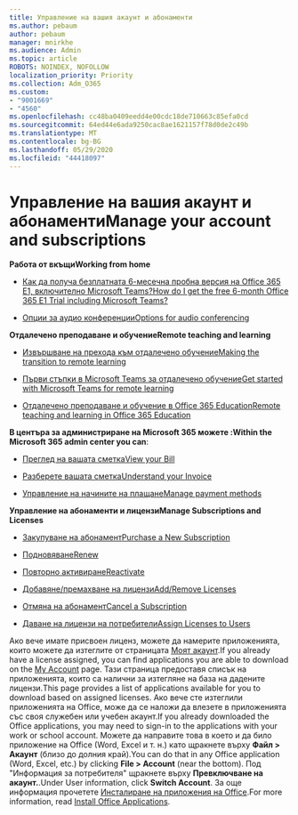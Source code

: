 ```yaml
---
title: Управление на вашия акаунт и абонаменти
ms.author: pebaum
author: pebaum
manager: mnirkhe
ms.audience: Admin
ms.topic: article
ROBOTS: NOINDEX, NOFOLLOW
localization_priority: Priority
ms.collection: Adm_O365
ms.custom:
- "9001669"
- "4560"
ms.openlocfilehash: cc48ba0409eedd4e00cdc18de710663c85efa0cd
ms.sourcegitcommit: 64ed44e6ada9250cac8ae1621157f78d0de2c49b
ms.translationtype: MT
ms.contentlocale: bg-BG
ms.lasthandoff: 05/29/2020
ms.locfileid: "44418097"
---
```

# <a name="manage-your-account-and-subscriptions"></a><span data-ttu-id="d0f80-102">Управление на вашия акаунт и абонаменти</span><span class="sxs-lookup"><span data-stu-id="d0f80-102">Manage your account and subscriptions</span></span>

<span data-ttu-id="d0f80-103">**Работа от вкъщи**</span><span class="sxs-lookup"><span data-stu-id="d0f80-103">**Working from home**</span></span>
- [<span data-ttu-id="d0f80-104">Как да получа безплатната 6-месечна пробна версия на Office 365 E1, включително Microsoft Teams?</span><span class="sxs-lookup"><span data-stu-id="d0f80-104">How do I get the free 6-month Office 365 E1 Trial including Microsoft Teams?</span></span>](https://docs.microsoft.com/MicrosoftTeams/e1-trial-license)

- [<span data-ttu-id="d0f80-105">Опции за аудио конференции</span><span class="sxs-lookup"><span data-stu-id="d0f80-105">Options for audio conferencing</span></span>](https://docs.microsoft.com/alchemyinsights/options-for-audio-conferencing)

<span data-ttu-id="d0f80-106">**Отдалечено преподаване и обучение**</span><span class="sxs-lookup"><span data-stu-id="d0f80-106">**Remote teaching and learning**</span></span>

- [<span data-ttu-id="d0f80-107">Извършване на прехода към отдалечено обучение</span><span class="sxs-lookup"><span data-stu-id="d0f80-107">Making the transition to remote learning</span></span>](https://www.microsoft.com/education/remote-learning)

- [<span data-ttu-id="d0f80-108">Първи стъпки в Microsoft Teams за отдалечено обучение</span><span class="sxs-lookup"><span data-stu-id="d0f80-108">Get started with Microsoft Teams for remote learning</span></span>](https://docs.microsoft.com/MicrosoftTeams/remote-learning-edu)

- [<span data-ttu-id="d0f80-109">Отдалечено преподаване и обучение в Office 365 Education</span><span class="sxs-lookup"><span data-stu-id="d0f80-109">Remote teaching and learning in Office 365 Education</span></span>](https://docs.microsoft.com/MicrosoftTeams/remote-learning-edu)

<span data-ttu-id="d0f80-110">**В центъра за администриране на Microsoft 365 можете :**</span><span class="sxs-lookup"><span data-stu-id="d0f80-110">**Within the Microsoft 365 admin center you can**:</span></span> 

- [<span data-ttu-id="d0f80-111">Преглед на вашата сметка</span><span class="sxs-lookup"><span data-stu-id="d0f80-111">View your Bill</span></span>](https://docs.microsoft.com/microsoft-365/commerce/billing-and-payments/view-your-bill-or-invoice) 

- [<span data-ttu-id="d0f80-112">Разберете вашата сметка</span><span class="sxs-lookup"><span data-stu-id="d0f80-112">Understand your Invoice</span></span>](https://docs.microsoft.com/microsoft-365/commerce/billing-and-payments/understand-your-invoice)

- [<span data-ttu-id="d0f80-113">Управление на начините на плащане</span><span class="sxs-lookup"><span data-stu-id="d0f80-113">Manage payment methods</span></span>](https://docs.microsoft.com/microsoft-365/commerce/billing-and-payments/manage-payment-methods)

<span data-ttu-id="d0f80-114">**Управление на абонаменти и лицензи**</span><span class="sxs-lookup"><span data-stu-id="d0f80-114">**Manage Subscriptions and Licenses**</span></span> 

- [<span data-ttu-id="d0f80-115">Закупуване на абонамент</span><span class="sxs-lookup"><span data-stu-id="d0f80-115">Purchase a New Subscription</span></span>](https://docs.microsoft.com/microsoft-365/commerce/subscriptions/upgrade-to-different-plan)

- [<span data-ttu-id="d0f80-116">Подновяване</span><span class="sxs-lookup"><span data-stu-id="d0f80-116">Renew</span></span>](https://docs.microsoft.com/microsoft-365/commerce/subscriptions/renew-your-subscription) 

- [<span data-ttu-id="d0f80-117">Повторно активиране</span><span class="sxs-lookup"><span data-stu-id="d0f80-117">Reactivate</span></span>](https://docs.microsoft.com/microsoft-365/commerce/subscriptions/reactivate-your-subscription)

- [<span data-ttu-id="d0f80-118">Добавяне/премахване на лицензи</span><span class="sxs-lookup"><span data-stu-id="d0f80-118">Add/Remove Licenses</span></span>](https://docs.microsoft.com/microsoft-365/commerce/licenses/buy-licenses)

- [<span data-ttu-id="d0f80-119">Отмяна на абонамент</span><span class="sxs-lookup"><span data-stu-id="d0f80-119">Cancel a Subscription</span></span>](https://docs.microsoft.com/microsoft-365/commerce/subscriptions/cancel-your-subscription)

- [<span data-ttu-id="d0f80-120">Даване на лицензи на потребители</span><span class="sxs-lookup"><span data-stu-id="d0f80-120">Assign Licenses to Users</span></span>](https://docs.microsoft.com/microsoft-365/admin/manage/assign-licenses-to-users)

<span data-ttu-id="d0f80-121">Ако вече имате присвоен лиценз, можете да намерите приложенията, които можете да изтеглите от страницата [Моят акаунт](https://portal.office.com/account/#installs).</span><span class="sxs-lookup"><span data-stu-id="d0f80-121">If you already have a license assigned, you can find applications you are able to download on the [My Account](https://portal.office.com/account/#installs) page.</span></span> <span data-ttu-id="d0f80-122">Тази страница предоставя списък на приложенията, които са налични за изтегляне на база на дадените лицензи.</span><span class="sxs-lookup"><span data-stu-id="d0f80-122">This page provides a list of applications available for you to download based on assigned licenses.</span></span> <span data-ttu-id="d0f80-123">Ако вече сте изтеглили приложенията на Office, може да се наложи да влезете в приложенията със своя служебен или учебен акаунт.</span><span class="sxs-lookup"><span data-stu-id="d0f80-123">If you already downloaded the Office applications, you may need to sign-in to the applications with your work or school account.</span></span> <span data-ttu-id="d0f80-124">Можете да направите това в което и да било приложение на Office (Word, Excel и т. н.) като щракнете върху **Файл > Акаунт** (близо до долния край).</span><span class="sxs-lookup"><span data-stu-id="d0f80-124">You can do that in any Office application (Word, Excel, etc.) by clicking **File > Account** (near the bottom).</span></span> <span data-ttu-id="d0f80-125">Под "Информация за потребителя" щракнете върху **Превключване на акаунт.**.</span><span class="sxs-lookup"><span data-stu-id="d0f80-125">Under User information, click **Switch Account**.</span></span> <span data-ttu-id="d0f80-126">За още информация прочетете [Инсталиране на приложения на Office](https://docs.microsoft.com/microsoft-365/admin/setup/install-applications).</span><span class="sxs-lookup"><span data-stu-id="d0f80-126">For more information, read [Install Office Applications](https://docs.microsoft.com/microsoft-365/admin/setup/install-applications).</span></span> 
